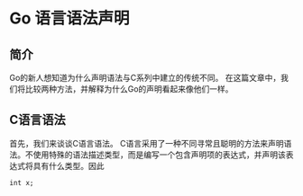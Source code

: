# Go 语言语法声明

## 简介

Go的新人想知道为什么声明语法与C系列中建立的传统不同。 在这篇文章中，我们将比较两种方法，并解释为什么Go的声明看起来像他们一样。

## C语言语法

首先，我们来谈谈C语言语法。 C语言采用了一种不同寻常且聪明的方法来声明语法。不使用特殊的语法描述类型，而是编写一个包含声明项的表达式，并声明该表达式将具有什么类型。因此

`int x;`


